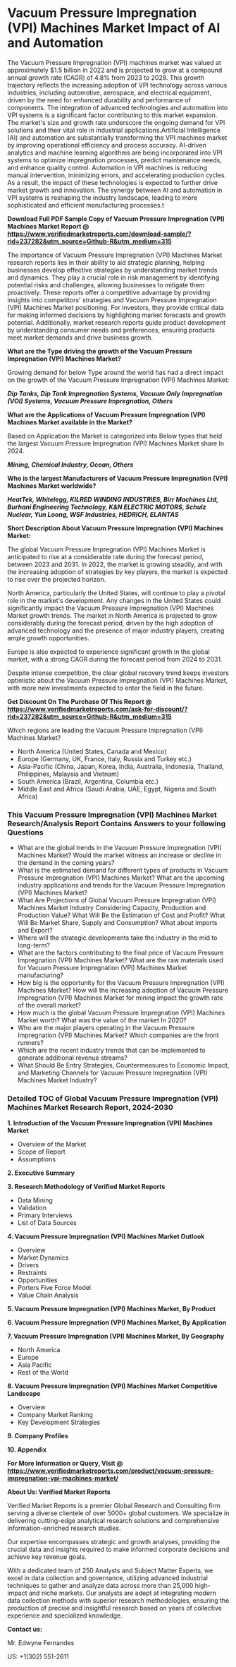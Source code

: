 <meta name="title" content="Global Vacuum Pressure Impregnation (VPI) Machines Market Impact of AI and Automation"><meta name="description" content="The Vacuum Pressure Impregnation (VPI) machines market was valued at approximately $1.5 billion in 2022 and is projected to grow at a compound annual growth rate (CAGR) o"><meta name="title" content="Vacuum Pressure Impregnation (VPI) Machines Market Size, Share, Scope, Trends, Growth, Opportunities, Analysis, Forecast"><h1>Vacuum Pressure Impregnation (VPI) Machines Market Impact of AI and Automation</h1>The Vacuum Pressure Impregnation (VPI) machines market was valued at approximately $1.5 billion in 2022 and is projected to grow at a compound annual growth rate (CAGR) of 4.8% from 2023 to 2028. This growth trajectory reflects the increasing adoption of VPI technology across various industries, including automotive, aerospace, and electrical equipment, driven by the need for enhanced durability and performance of components. The integration of advanced technologies and automation into VPI systems is a significant factor contributing to this market expansion. The market's size and growth rate underscore the ongoing demand for VPI solutions and their vital role in industrial applications.Artificial Intelligence (AI) and automation are substantially transforming the VPI machines market by improving operational efficiency and process accuracy. AI-driven analytics and machine learning algorithms are being incorporated into VPI systems to optimize impregnation processes, predict maintenance needs, and enhance quality control. Automation in VPI machines is reducing manual intervention, minimizing errors, and accelerating production cycles. As a result, the impact of these technologies is expected to further drive market growth and innovation. The synergy between AI and automation in VPI systems is reshaping the industry landscape, leading to more sophisticated and efficient manufacturing processes.t</p><p id="" class=""><strong>Download Full PDF Sample Copy of Vacuum Pressure Impregnation (VPI) Machines Market Report @ <a href="https://www.verifiedmarketreports.com/download-sample/?rid=237282&utm_source=Github-R&utm_medium=315" target="_blank">https://www.verifiedmarketreports.com/download-sample/?rid=237282&utm_source=Github-R&utm_medium=315</a></strong></p><p>The importance of&nbsp;Vacuum Pressure Impregnation (VPI) Machines Market research reports lies in their ability to aid strategic planning, helping businesses develop effective strategies by understanding market trends and dynamics. They play a crucial role in risk management by identifying potential risks and challenges, allowing businesses to mitigate them proactively. These reports offer a competitive advantage by providing insights into competitors' strategies and Vacuum Pressure Impregnation (VPI) Machines Market positioning. For investors, they provide critical data for making informed decisions by highlighting market forecasts and growth potential. Additionally, market research reports guide product development by understanding consumer needs and preferences, ensuring products meet market demands and drive business growth.</p><p><strong>What are the&nbsp;Type driving the growth of the Vacuum Pressure Impregnation (VPI) Machines Market?</strong></p><p id="" class="">Growing demand for below Type around the world has had a direct impact on the growth of the Vacuum Pressure Impregnation (VPI) Machines Market:</p><em><strong>Dip Tanks, Dip Tank Impregnation Systems, Vacuum Only Impregnation (VOI) Systems, Vacuum Pressure Impregnation, Others</strong></em></p><strong>What are the&nbsp;Applications&nbsp;of Vacuum Pressure Impregnation (VPI) Machines Market available in the Market?</strong></p><p id="" class="">Based on Application the Market is categorized into Below types that held the largest Vacuum Pressure Impregnation (VPI) Machines Market share In 2024.</p><em><strong>Mining, Chemical Industry, Ocean, Others</strong></em></p><strong>Who is the largest Manufacturers of Vacuum Pressure Impregnation (VPI) Machines Market worldwide?</strong></p><p><em><strong>HeatTek, Whitelegg, KILRED WINDING INDUSTRIES, Birr Machines Ltd, Burhani Engineering Technology, K&N ELECTRIC MOTORS, Schulz Nuclear, Yun Loong, WSF Industries, HEDRICH, ELANTAS</strong></em></p><p id="" class=""><strong>Short Description About Vacuum Pressure Impregnation (VPI) Machines Market:</strong></p><p>The global Vacuum Pressure Impregnation (VPI) Machines Market is anticipated to rise at a considerable rate during the forecast period, between 2023 and 2031. In 2022, the market is growing steadily, and with the increasing adoption of strategies by key players, the market is expected to rise over the projected horizon.</p><p>North America, particularly the United States, will continue to play a pivotal role in the market's development. Any changes in the United States could significantly impact the Vacuum Pressure Impregnation (VPI) Machines Market growth trends. The market in North America is projected to grow considerably during the forecast period, driven by the high adoption of advanced technology and the presence of major industry players, creating ample growth opportunities.</p><p>Europe is also expected to experience significant growth in the global market, with a strong CAGR during the forecast period from 2024 to 2031.</p><p>Despite intense competition, the clear global recovery trend keeps investors optimistic about the Vacuum Pressure Impregnation (VPI) Machines Market, with more new investments expected to enter the field in the future.</p><p id="" class=""><strong>Get Discount On The Purchase Of This Report @ <a href="https://www.verifiedmarketreports.com/ask-for-discount/?rid=237282&utm_source=Github-R&utm_medium=315" target="_blank">https://www.verifiedmarketreports.com/ask-for-discount/?rid=237282&utm_source=Github-R&utm_medium=315</a></strong></p>Which regions are leading the Vacuum Pressure Impregnation (VPI) Machines Market?</p><ul><li>North America (United States, Canada and Mexico)</li><li>Europe (Germany, UK, France, Italy, Russia and Turkey etc.)</li><li>Asia-Pacific (China, Japan, Korea, India, Australia, Indonesia, Thailand, Philippines, Malaysia and Vietnam)</li><li>South America (Brazil, Argentina, Columbia etc.)</li><li>Middle East and Africa (Saudi Arabia, UAE, Egypt, Nigeria and South Africa)</li></ul><h3 id="" class="">This Vacuum Pressure Impregnation (VPI) Machines Market Research/Analysis Report Contains Answers to your following Questions</h3><ul><li>What are the global trends in the Vacuum Pressure Impregnation (VPI) Machines Market? Would the market witness an increase or decline in the demand in the coming years?</li><li>What is the estimated demand for different types of products in Vacuum Pressure Impregnation (VPI) Machines Market? What are the upcoming industry applications and trends for the Vacuum Pressure Impregnation (VPI) Machines Market?</li><li>What Are Projections of Global Vacuum Pressure Impregnation (VPI) Machines Market Industry Considering Capacity, Production and Production Value? What Will Be the Estimation of Cost and Profit? What Will Be Market Share, Supply and Consumption? What about imports and Export?</li><li>Where will the strategic developments take the industry in the mid to long-term?</li><li>What are the factors contributing to the final price of Vacuum Pressure Impregnation (VPI) Machines Market? What are the raw materials used for Vacuum Pressure Impregnation (VPI) Machines Market manufacturing?</li><li>How big is the opportunity for the Vacuum Pressure Impregnation (VPI) Machines Market? How will the increasing adoption of Vacuum Pressure Impregnation (VPI) Machines Market for mining impact the growth rate of the overall market?</li><li>How much is the global Vacuum Pressure Impregnation (VPI) Machines Market worth? What was the value of the market In 2020?</li><li>Who are the major players operating in the Vacuum Pressure Impregnation (VPI) Machines Market? Which companies are the front runners?</li><li>Which are the recent industry trends that can be implemented to generate additional revenue streams?</li><li>What Should Be Entry Strategies, Countermeasures to Economic Impact, and Marketing Channels for Vacuum Pressure Impregnation (VPI) Machines Market Industry?</li></ul><h3 id="" class="">Detailed TOC of Global Vacuum Pressure Impregnation (VPI) Machines Market Research Report, 2024-2030</h3><p id="" class=""><strong>1. Introduction of the Vacuum Pressure Impregnation (VPI) Machines Market</strong></p><ul><li>Overview of the Market</li><li>Scope of Report</li><li>Assumptions</li></ul><p id="" class=""><strong>2. Executive Summary</strong></p><p id="" class=""><strong>3. Research Methodology of Verified Market Reports</strong></p><ul><li>Data Mining</li><li>Validation</li><li>Primary Interviews</li><li>List of Data Sources</li></ul><p id="" class=""><strong>4. Vacuum Pressure Impregnation (VPI) Machines Market Outlook</strong></p><ul><li>Overview</li><li>Market Dynamics</li><li>Drivers</li><li>Restraints</li><li>Opportunities</li><li>Porters Five Force Model</li><li>Value Chain Analysis</li></ul><p id="" class=""><strong>5. Vacuum Pressure Impregnation (VPI) Machines Market, By Product</strong></p><p id="" class=""><strong>6. Vacuum Pressure Impregnation (VPI) Machines Market, By Application</strong></p><p id="" class=""><strong>7. Vacuum Pressure Impregnation (VPI) Machines Market, By Geography</strong></p><ul><li>North America</li><li>Europe</li><li>Asia Pacific</li><li>Rest of the World</li></ul><p id="" class=""><strong>8. Vacuum Pressure Impregnation (VPI) Machines Market Competitive Landscape</strong></p><ul><li>Overview</li><li>Company Market Ranking</li><li>Key Development Strategies</li></ul><p id="" class=""><strong>9. Company Profiles</strong></p><p id="" class=""><strong>10. Appendix</strong></p><p id="" class=""><strong>For More Information or Query, Visit @ <a href="https://www.verifiedmarketreports.com/product/vacuum-pressure-impregnation-vpi-machines-market/" target="_blank">https://www.verifiedmarketreports.com/product/vacuum-pressure-impregnation-vpi-machines-market/</a></strong></p><p id="" class=""><strong>About Us: Verified Market Reports</strong></p><p id="" class="">Verified Market Reports is a premier Global Research and Consulting firm serving a diverse clientele of over 5000+ global customers. We specialize in delivering cutting-edge analytical research solutions and comprehensive information-enriched research studies.</p><p id="" class="">Our expertise encompasses strategic and growth analyses, providing the crucial data and insights required to make informed corporate decisions and achieve key revenue goals.</p><p id="" class="">With a dedicated team of 250 Analysts and Subject Matter Experts, we excel in data collection and governance, utilizing advanced industrial techniques to gather and analyze data across more than 25,000 high-impact and niche markets. Our analysts are adept at integrating modern data collection methods with superior research methodologies, ensuring the production of precise and insightful research based on years of collective experience and specialized knowledge.</p><p id="" class=""><strong>Contact us:</strong></p><p id="" class="">Mr. Edwyne Fernandes</p><p id="" class="">US: +1(302) 551-2611</p>